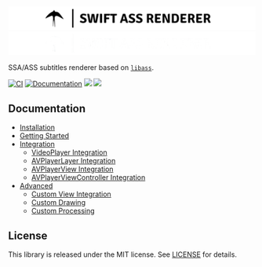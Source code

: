 
![logo](Sources/SwiftAssRenderer/Docs/SwiftAssRenderer.docc/Resources/Images/logo-transparent-light.png#gh-light-mode-only)
![logo](Sources/SwiftAssRenderer/Docs/SwiftAssRenderer.docc/Resources/Images/logo-transparent-dark.png#gh-dark-mode-only)

SSA/ASS subtitles renderer based on [`libass`](https://github.com/libass/libass).

[![CI](https://github.com/mihai8804858/swift-ass-renderer/actions/workflows/ci.yml/badge.svg)](https://github.com/mihai8804858/swift-ass-renderer/actions/workflows/ci.yml) [![Documentation](https://github.com/mihai8804858/swift-ass-renderer/actions/workflows/documentation.yml/badge.svg)](https://github.com/mihai8804858/swift-ass-renderer/actions/workflows/documentation.yml) [![](https://img.shields.io/endpoint?url=https%3A%2F%2Fswiftpackageindex.com%2Fapi%2Fpackages%2Fmihai8804858%2Fswift-ass-renderer%2Fbadge%3Ftype%3Dswift-versions)](https://swiftpackageindex.com/mihai8804858/swift-ass-renderer) [![](https://img.shields.io/endpoint?url=https%3A%2F%2Fswiftpackageindex.com%2Fapi%2Fpackages%2Fmihai8804858%2Fswift-ass-renderer%2Fbadge%3Ftype%3Dplatforms)](https://swiftpackageindex.com/mihai8804858/swift-ass-renderer)

## Documentation

* [Installation](https://mihai8804858.github.io/swift-ass-renderer/documentation/swiftassrenderer)
* [Getting Started](https://mihai8804858.github.io/swift-ass-renderer/documentation/swiftassrenderer/getting-started)
* [Integration](https://mihai8804858.github.io/swift-ass-renderer/tutorials/integration-tutorials/)
  * [VideoPlayer Integration](https://mihai8804858.github.io/swift-ass-renderer/tutorials/swiftassrenderer/videoplayer/)
  * [AVPlayerLayer Integration](https://mihai8804858.github.io/swift-ass-renderer/tutorials/swiftassrenderer/avplayerlayer/)
  * [AVPlayerView Integration](https://mihai8804858.github.io/swift-ass-renderer/tutorials/swiftassrenderer/avplayerview/)
  * [AVPlayerViewController Integration](https://mihai8804858.github.io/swift-ass-renderer/tutorials/swiftassrenderer/avplayerviewcontroller/)
* [Advanced](https://mihai8804858.github.io/swift-ass-renderer/tutorials/advanced-tutorials/)
  * [Custom View Integration](https://mihai8804858.github.io/swift-ass-renderer/tutorials/swiftassrenderer/customviewintegration/)
  * [Custom Drawing](https://mihai8804858.github.io/swift-ass-renderer/tutorials/swiftassrenderer/customimagedrawing/)
  * [Custom Processing](https://mihai8804858.github.io/swift-ass-renderer/tutorials/swiftassrenderer/customimageprocessing/)

## License

This library is released under the MIT license. See [LICENSE](LICENSE) for details.
